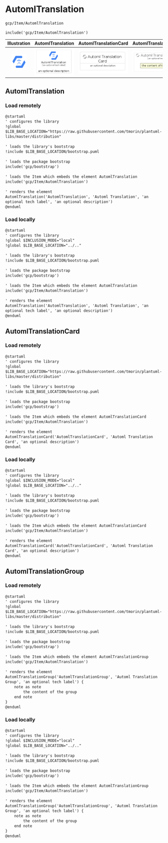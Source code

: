 # AutomlTranslation


```text
gcp/Item/AutomlTranslation
```

```text
include('gcp/Item/AutomlTranslation')
```



| Illustration | AutomlTranslation | AutomlTranslationCard | AutomlTranslationGroup |
| :---: | :---: | :---: | :---: |
| ![illustration for Illustration](../../gcp/Item/AutomlTranslation.png) | ![illustration for AutomlTranslation](../../gcp/Item/AutomlTranslation.Local.png) | ![illustration for AutomlTranslationCard](../../gcp/Item/AutomlTranslationCard.Local.png) | ![illustration for AutomlTranslationGroup](../../gcp/Item/AutomlTranslationGroup.Local.png) |




## AutomlTranslation

### Load remotely
```plantuml
@startuml
' configures the library
!global $LIB_BASE_LOCATION="https://raw.githubusercontent.com/tmorin/plantuml-libs/master/distribution"

' loads the library's bootstrap
!include $LIB_BASE_LOCATION/bootstrap.puml

' loads the package bootstrap
include('gcp/bootstrap')

' loads the Item which embeds the element AutomlTranslation
include('gcp/Item/AutomlTranslation')

' renders the element
AutomlTranslation('AutomlTranslation', 'Automl Translation', 'an optional tech label', 'an optional description')
@enduml
```

### Load locally
```plantuml
@startuml
' configures the library
!global $INCLUSION_MODE="local"
!global $LIB_BASE_LOCATION="../.."

' loads the library's bootstrap
!include $LIB_BASE_LOCATION/bootstrap.puml

' loads the package bootstrap
include('gcp/bootstrap')

' loads the Item which embeds the element AutomlTranslation
include('gcp/Item/AutomlTranslation')

' renders the element
AutomlTranslation('AutomlTranslation', 'Automl Translation', 'an optional tech label', 'an optional description')
@enduml
```

## AutomlTranslationCard

### Load remotely
```plantuml
@startuml
' configures the library
!global $LIB_BASE_LOCATION="https://raw.githubusercontent.com/tmorin/plantuml-libs/master/distribution"

' loads the library's bootstrap
!include $LIB_BASE_LOCATION/bootstrap.puml

' loads the package bootstrap
include('gcp/bootstrap')

' loads the Item which embeds the element AutomlTranslationCard
include('gcp/Item/AutomlTranslation')

' renders the element
AutomlTranslationCard('AutomlTranslationCard', 'Automl Translation Card', 'an optional description')
@enduml
```

### Load locally
```plantuml
@startuml
' configures the library
!global $INCLUSION_MODE="local"
!global $LIB_BASE_LOCATION="../.."

' loads the library's bootstrap
!include $LIB_BASE_LOCATION/bootstrap.puml

' loads the package bootstrap
include('gcp/bootstrap')

' loads the Item which embeds the element AutomlTranslationCard
include('gcp/Item/AutomlTranslation')

' renders the element
AutomlTranslationCard('AutomlTranslationCard', 'Automl Translation Card', 'an optional description')
@enduml
```

## AutomlTranslationGroup

### Load remotely
```plantuml
@startuml
' configures the library
!global $LIB_BASE_LOCATION="https://raw.githubusercontent.com/tmorin/plantuml-libs/master/distribution"

' loads the library's bootstrap
!include $LIB_BASE_LOCATION/bootstrap.puml

' loads the package bootstrap
include('gcp/bootstrap')

' loads the Item which embeds the element AutomlTranslationGroup
include('gcp/Item/AutomlTranslation')

' renders the element
AutomlTranslationGroup('AutomlTranslationGroup', 'Automl Translation Group', 'an optional tech label') {
    note as note
        the content of the group
    end note
}
@enduml
```

### Load locally
```plantuml
@startuml
' configures the library
!global $INCLUSION_MODE="local"
!global $LIB_BASE_LOCATION="../.."

' loads the library's bootstrap
!include $LIB_BASE_LOCATION/bootstrap.puml

' loads the package bootstrap
include('gcp/bootstrap')

' loads the Item which embeds the element AutomlTranslationGroup
include('gcp/Item/AutomlTranslation')

' renders the element
AutomlTranslationGroup('AutomlTranslationGroup', 'Automl Translation Group', 'an optional tech label') {
    note as note
        the content of the group
    end note
}
@enduml
```

